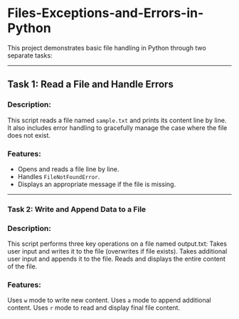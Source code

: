 # Files-Exceptions-and-Errors-in-Python

This project demonstrates basic file handling in Python through two separate tasks:

---

## Task 1: Read a File and Handle Errors

### Description:
This script reads a file named `sample.txt` and prints its content line by line. It also includes error handling to gracefully manage the case where the file does not exist.

### Features:
- Opens and reads a file line by line.
- Handles `FileNotFoundError`.
- Displays an appropriate message if the file is missing.

---

### Task 2: Write and Append Data to a File

### Description:
This script performs three key operations on a file named output.txt:
Takes user input and writes it to the file (overwrites if file exists).
Takes additional user input and appends it to the file.
Reads and displays the entire content of the file.

### Features:
Uses `w` mode to write new content.
Uses `a` mode to append additional content.
Uses `r` mode to read and display final file content.
